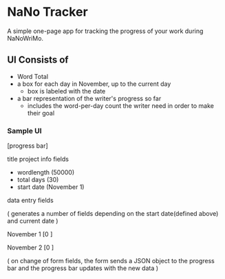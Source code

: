 # NaNo Tracker

A simple one-page app for tracking the progress of your work during NaNoWriMo.

## UI Consists of

- Word Total
- a box for each day in November, up to the current day
  - box is labeled with the date
- a bar representation of the writer's progress so far
  - includes the word-per-day count the writer need in order to make their goal

### Sample UI

[progress bar]

title
project info fields
- wordlength (50000)
- total days (30)
- start date (November 1)

data entry fields

(
	generates a number of fields 
	depending on the start date(defined above)
	and current date
)

November 1
[0               ]

November 2
[0               ]

(
	on change of form fields,
	the form sends a JSON object to the progress bar
	and the progress bar updates with the new data
)
